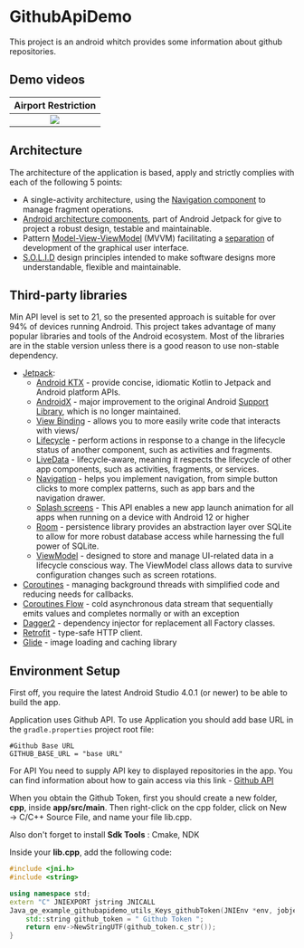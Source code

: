 # GithubApiDemo

This project is an android whitch provides some information about github repositories.

## Demo videos

Airport Restriction	|
:------:|
![](demo/demo.gif)  | 


## Architecture

The architecture of the application is based, apply and strictly complies with each of the following 5 points:
-   A single-activity architecture, using the [Navigation component](https://developer.android.com/guide/navigation/navigation-getting-started) to manage fragment operations.
-   [Android architecture components](https://developer.android.com/jetpack/guide), part of Android Jetpack for give to project a robust design, testable and maintainable.
-   Pattern  [Model-View-ViewModel](https://en.wikipedia.org/wiki/Model%E2%80%93view%E2%80%93viewmodel)  (MVVM) facilitating a [separation](https://en.wikipedia.org/wiki/Separation_of_concerns) of development of the graphical user interface.
-   [S.O.L.I.D](https://en.wikipedia.org/wiki/SOLID)  design principles intended to make software designs more understandable, flexible and maintainable.

## Third-party libraries
Min API level is set to 21, so the presented approach is suitable for over 94% of devices running Android. This project takes advantage of many popular libraries and tools of the Android ecosystem. Most of the libraries are in the stable version unless there is a good reason to use non-stable dependency.
-   [Jetpack](https://developer.android.com/jetpack):
    -   [Android KTX](https://developer.android.com/kotlin/ktx.html)  - provide concise, idiomatic Kotlin to Jetpack and Android platform APIs.
    -   [AndroidX](https://developer.android.com/jetpack/androidx)  - major improvement to the original Android  [Support Library](https://developer.android.com/topic/libraries/support-library/index), which is no longer maintained.
    -   [View Binding](https://developer.android.com/topic/libraries/view-binding)  - allows you to more easily write code that interacts with views/
    -   [Lifecycle](https://developer.android.com/topic/libraries/architecture/lifecycle)  - perform actions in response to a change in the lifecycle status of another component, such as activities and fragments.
    -   [LiveData](https://developer.android.com/topic/libraries/architecture/livedata)  - lifecycle-aware, meaning it respects the lifecycle of other app components, such as activities, fragments, or services.
    -   [Navigation](https://developer.android.com/guide/navigation/)  - helps you implement navigation, from simple button clicks to more complex patterns, such as app bars and the navigation drawer.
    -   [Splash screens](https://developer.android.com/guide/topics/ui/splash-screen) - This API enables a new app launch animation for all apps when running on a device with Android 12 or higher
    -   [Room](https://developer.android.com/topic/libraries/architecture/room)  - persistence library provides an abstraction layer over SQLite to allow for more robust database access while harnessing the full power of SQLite.
    -   [ViewModel](https://developer.android.com/topic/libraries/architecture/viewmodel)  - designed to store and manage UI-related data in a lifecycle conscious way. The ViewModel class allows data to survive configuration changes such as screen rotations.
-   [Coroutines](https://kotlinlang.org/docs/reference/coroutines-overview.html)  - managing background threads with simplified code and reducing needs for callbacks.
-    [Coroutines Flow](https://kotlinlang.org/docs/reference/coroutines-overview.html)  - cold asynchronous data stream that sequentially emits values and completes normally or with an exception
-   [Dagger2](https://dagger.dev/)  - dependency injector for replacement all Factory classes.
-   [Retrofit](https://square.github.io/retrofit/)  - type-safe HTTP client.
-   [Glide](https://github.com/bumptech/glide)  - image loading and caching library

## Environment Setup
First off, you require the latest Android Studio 4.0.1 (or newer) to be able to build the app.

Application uses Github API. To use Application you should add base URL in the `gradle.properties` project root file:

```properties
#Github Base URL
GITHUB_BASE_URL = "base URL"
```
For API You need to supply API key to displayed repositories in the app. You can find information about how to gain access via this link - [Github API](https://docs.github.com/en/rest/guides/getting-started-with-the-rest-api) 

When you obtain the Github Token, first you should create a new folder, **cpp**, inside **app/src/main**. Then right-click on the cpp folder, click on New → C/C++ Source File, and name your file lib.cpp.

Also don't forget to install **Sdk Tools** : Cmake, NDK

Inside your **lib.cpp**, add the following code:
```c++
#include <jni.h>
#include <string>

using namespace std;
extern "C" JNIEXPORT jstring JNICALL
Java_ge_example_githubapidemo_utils_Keys_githubToken(JNIEnv *env, jobject thiz) {
    std::string github_token = " Github Token ";
    return env->NewStringUTF(github_token.c_str());
}
```
